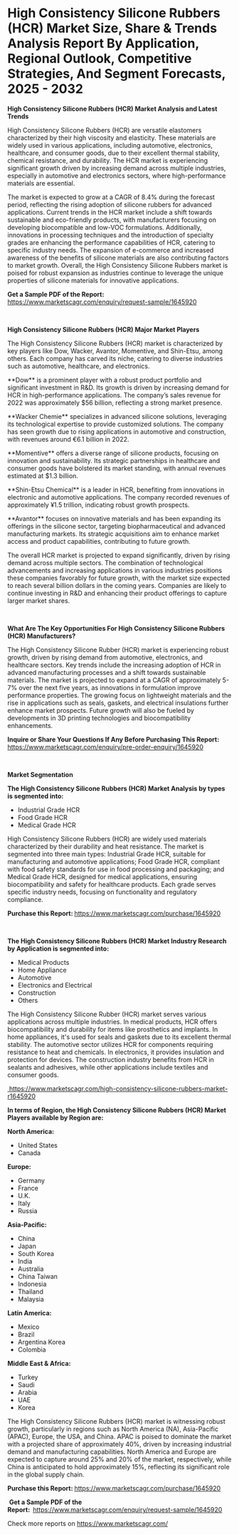 <p><h1>High Consistency Silicone Rubbers (HCR) Market Size, Share & Trends Analysis Report By Application, Regional Outlook, Competitive Strategies, And Segment Forecasts, 2025 - 2032</h1></p><p><strong>High Consistency Silicone Rubbers (HCR) Market Analysis and Latest Trends</strong></p>
<p><p>High Consistency Silicone Rubbers (HCR) are versatile elastomers characterized by their high viscosity and elasticity. These materials are widely used in various applications, including automotive, electronics, healthcare, and consumer goods, due to their excellent thermal stability, chemical resistance, and durability. The HCR market is experiencing significant growth driven by increasing demand across multiple industries, especially in automotive and electronics sectors, where high-performance materials are essential.</p><p>The market is expected to grow at a CAGR of 8.4% during the forecast period, reflecting the rising adoption of silicone rubbers for advanced applications. Current trends in the HCR market include a shift towards sustainable and eco-friendly products, with manufacturers focusing on developing biocompatible and low-VOC formulations. Additionally, innovations in processing techniques and the introduction of specialty grades are enhancing the performance capabilities of HCR, catering to specific industry needs. The expansion of e-commerce and increased awareness of the benefits of silicone materials are also contributing factors to market growth. Overall, the High Consistency Silicone Rubbers market is poised for robust expansion as industries continue to leverage the unique properties of silicone materials for innovative applications.</p></p>
<p><strong>Get a Sample PDF of the Report:&nbsp;</strong> <a href="https://www.marketscagr.com/enquiry/request-sample/1645920?utm_campaign=2935&utm_medium=2&utm_source=Github&utm_content=ia&utm_term=29032025&utm_id=high-consistency-silicone-rubbers-hcr">https://www.marketscagr.com/enquiry/request-sample/1645920</a></p>
<p>&nbsp;</p>
<p><strong>High Consistency Silicone Rubbers (HCR) Major Market Players</strong></p>
<p><p>The High Consistency Silicone Rubbers (HCR) market is characterized by key players like Dow, Wacker, Avantor, Momentive, and Shin-Etsu, among others. Each company has carved its niche, catering to diverse industries such as automotive, healthcare, and electronics.</p><p>**Dow** is a prominent player with a robust product portfolio and significant investment in R&D. Its growth is driven by increasing demand for HCR in high-performance applications. The company’s sales revenue for 2022 was approximately $56 billion, reflecting a strong market presence.</p><p>**Wacker Chemie** specializes in advanced silicone solutions, leveraging its technological expertise to provide customized solutions. The company has seen growth due to rising applications in automotive and construction, with revenues around €6.1 billion in 2022.</p><p>**Momentive** offers a diverse range of silicone products, focusing on innovation and sustainability. Its strategic partnerships in healthcare and consumer goods have bolstered its market standing, with annual revenues estimated at $1.3 billion.</p><p>**Shin-Etsu Chemical** is a leader in HCR, benefiting from innovations in electronic and automotive applications. The company recorded revenues of approximately ¥1.5 trillion, indicating robust growth prospects.</p><p>**Avantor** focuses on innovative materials and has been expanding its offerings in the silicone sector, targeting biopharmaceutical and advanced manufacturing markets. Its strategic acquisitions aim to enhance market access and product capabilities, contributing to future growth.</p><p>The overall HCR market is projected to expand significantly, driven by rising demand across multiple sectors. The combination of technological advancements and increasing applications in various industries positions these companies favorably for future growth, with the market size expected to reach several billion dollars in the coming years. Companies are likely to continue investing in R&D and enhancing their product offerings to capture larger market shares.</p></p>
<p>&nbsp;</p>
<p><strong>What Are The Key Opportunities For High Consistency Silicone Rubbers (HCR) Manufacturers?</strong></p>
<p><p>The High Consistency Silicone Rubber (HCR) market is experiencing robust growth, driven by rising demand from automotive, electronics, and healthcare sectors. Key trends include the increasing adoption of HCR in advanced manufacturing processes and a shift towards sustainable materials. The market is projected to expand at a CAGR of approximately 5-7% over the next five years, as innovations in formulation improve performance properties. The growing focus on lightweight materials and the rise in applications such as seals, gaskets, and electrical insulations further enhance market prospects. Future growth will also be fueled by developments in 3D printing technologies and biocompatibility enhancements.</p></p>
<p><strong>Inquire or Share Your Questions If Any Before Purchasing This Report:</strong> <a href="https://www.marketscagr.com/enquiry/pre-order-enquiry/1645920?utm_campaign=2935&utm_medium=2&utm_source=Github&utm_content=ia&utm_term=29032025&utm_id=high-consistency-silicone-rubbers-hcr">https://www.marketscagr.com/enquiry/pre-order-enquiry/1645920</a></p>
<p>&nbsp;</p>
<p><strong>Market Segmentation</strong></p>
<p><strong>The High Consistency Silicone Rubbers (HCR) Market Analysis by types is segmented into:</strong></p>
<p><ul><li>Industrial Grade HCR</li><li>Food Grade HCR</li><li>Medical Grade HCR</li></ul></p>
<p><p>High Consistency Silicone Rubbers (HCR) are widely used materials characterized by their durability and heat resistance. The market is segmented into three main types: Industrial Grade HCR, suitable for manufacturing and automotive applications; Food Grade HCR, compliant with food safety standards for use in food processing and packaging; and Medical Grade HCR, designed for medical applications, ensuring biocompatibility and safety for healthcare products. Each grade serves specific industry needs, focusing on functionality and regulatory compliance.</p></p>
<p><strong>Purchase this Report:&nbsp;</strong><a href="https://www.marketscagr.com/purchase/1645920?utm_campaign=2935&utm_medium=2&utm_source=Github&utm_content=ia&utm_term=29032025&utm_id=high-consistency-silicone-rubbers-hcr">https://www.marketscagr.com/purchase/1645920</a></p>
<p>&nbsp;</p>
<p><strong>The High Consistency Silicone Rubbers (HCR) Market Industry Research by Application is segmented into:</strong></p>
<p><ul><li>Medical Products</li><li>Home Appliance</li><li>Automotive</li><li>Electronics and Electrical</li><li>Construction</li><li>Others</li></ul></p>
<p><p>The High Consistency Silicone Rubber (HCR) market serves various applications across multiple industries. In medical products, HCR offers biocompatibility and durability for items like prosthetics and implants. In home appliances, it's used for seals and gaskets due to its excellent thermal stability. The automotive sector utilizes HCR for components requiring resistance to heat and chemicals. In electronics, it provides insulation and protection for devices. The construction industry benefits from HCR in sealants and adhesives, while other applications include textiles and consumer goods.</p></p>
<p><a href="https://www.marketscagr.com/high-consistency-silicone-rubbers-market-r1645920?utm_campaign=2935&utm_medium=2&utm_source=Github&utm_content=ia&utm_term=29032025&utm_id=high-consistency-silicone-rubbers-hcr">&nbsp;https://www.marketscagr.com/high-consistency-silicone-rubbers-market-r1645920</a></p>
<p><strong>In terms of Region, the High Consistency Silicone Rubbers (HCR) Market Players available by Region are:</strong></p>
<p>
    <p> <strong> North America: </strong>
        <ul>
            <li>United States</li>
            <li>Canada</li>
        </ul>
        </p> 
    <p> <strong> Europe: </strong>
        <ul>
            <li>Germany</li>
            <li>France</li>
            <li>U.K.</li>
            <li>Italy</li>
            <li>Russia</li>
        </ul>
        </p> 
    <p> <strong> Asia-Pacific: </strong>
        <ul>
            <li>China</li>
            <li>Japan</li>
            <li>South Korea</li>
            <li>India</li>
            <li>Australia</li>
            <li>China Taiwan</li>
            <li>Indonesia</li>
            <li>Thailand</li>
            <li>Malaysia</li>
        </ul>
        </p> 
    <p> <strong> Latin America: </strong>
        <ul>
            <li>Mexico</li>
            <li>Brazil</li>
            <li>Argentina Korea</li>
            <li>Colombia</li>
        </ul>
        </p> 
    <p> <strong> Middle East & Africa: </strong>
        <ul>
            <li>Turkey</li>
            <li>Saudi</li>
            <li>Arabia</li>
            <li>UAE</li>
            <li>Korea</li>
        </ul>
    </p>
    </p>
<p><p>The High Consistency Silicone Rubbers (HCR) market is witnessing robust growth, particularly in regions such as North America (NA), Asia-Pacific (APAC), Europe, the USA, and China. APAC is poised to dominate the market with a projected share of approximately 40%, driven by increasing industrial demand and manufacturing capabilities. North America and Europe are expected to capture around 25% and 20% of the market, respectively, while China is anticipated to hold approximately 15%, reflecting its significant role in the global supply chain.</p></p>
<p><strong>Purchase this Report: </strong><a href="https://www.marketscagr.com/purchase/1645920?utm_campaign=2935&utm_medium=2&utm_source=Github&utm_content=ia&utm_term=29032025&utm_id=high-consistency-silicone-rubbers-hcr">https://www.marketscagr.com/purchase/1645920</a></p>
<p>&nbsp;<strong>Get a Sample PDF of the Report:&nbsp;&nbsp;</strong><a href="https://www.marketscagr.com/enquiry/request-sample/1645920?utm_campaign=2935&utm_medium=2&utm_source=Github&utm_content=ia&utm_term=29032025&utm_id=high-consistency-silicone-rubbers-hcr">https://www.marketscagr.com/enquiry/request-sample/1645920</a></p>
<p><strong></strong></p>
<p>Check more reports on <a href="https://www.marketscagr.com/?utm_campaign=2935&utm_medium=2&utm_source=Github&utm_content=ia&utm_term=29032025&utm_id=high-consistency-silicone-rubbers-hcr">https://www.marketscagr.com/</a></p>